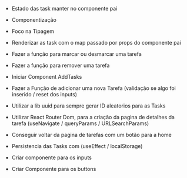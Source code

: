 * Estado das task manter no componente pai
* Componentização
* Foco na Tipagem
* Renderizar as task com o map passado por props do componente pai

* Fazer a função para marcar ou desmarcar uma tarefa
* Fazer a função para remover uma tarefa

* Iniciar Component AddTasks
* Fazer a Função de adicionar uma nova Tarefa (validação se algo foi inserido / reset dos inputs)

* Utilizar a lib uuid para sempre gerar ID aleatorios para as Tasks

* Utilizar React Router Dom, para a criação da pagina de detalhes da tarefa (useNavigate / queryParams / URLSearchParams)
* Conseguir voltar da pagina de tarefas com um botão para a home

* Persistencia das Tasks com (useEffect / localStorage)

* Criar componente para os inputs
* Criar Componente para os buttons
